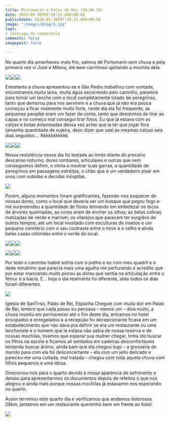 ```yaml
---
title: Portomarín a Palas de Rei (09.04.19)
date: 2019-05-30T07:39:13.000+00:00
publishdate: 2019-05-30T07:39:13.000+00:00
image: "/images/blog/3.jpg"
tags:
- santiago de compostela
comments: false
imagepost: false

---
```

No quarto dia amanheceu mais frio, saímos de Portomarín sem chuva e pela primeira vez vi José e Milena, ele bem carinhoso ajeitando a mochila dela.

![](/images/blog/4_083440.jpg#img-three)![](/images/blog/4_094312-1024x498.jpg#img-three)![](/images/blog/4_094146.jpg#img-three)

Entretanto a chuva apresentou-se e São Pedro trabalhou com vontade, encontramos muita lama, muita água escorrendo pelo caminho, paramos para tomar um lanche com o local completamente lotado de peregrinos, tanto que demorou para nos servirem e a chuva que já não era pouca começou a ficar realmente muito forte, neste dia ela foi frequente, as pequenas paradas eram um fazer de conta, tanto que desistimos de tirar as capas e no começo mal consegui tirar fotos. Eu que já estava com as calças e botas enlameadas dessa vez achei que ia ter que jogar fora tamanha quantidade de sujeira, devo dizer que usei as mesmas calças seis dias seguidos … Kkkkkkkkkkk

![](/images/blog/4_115354.jpg#img-three)![](/images/blog/4_094255.jpg#img-three)![](/images/blog/4_152826.jpg#img-three)

Nossa resistência nesse dia foi testada ao limite diante do precário descanso noturno, dores lombares, articulares e outras que nem conseguimos definir, o clima a mostrar suas garras, a quantidade de peregrinos em passagens estreitas, o chão que é um verdadeiro pisar em ovos com subidas e decidas inóspitas.

![](/images/blog/4_110924.jpg#img)

Porém, alguns momentos foram gratificantes, fazendo-nos esquecer de nossas dores, como o local que deveria ser um bosque que pegou fogo e me surpreendeu a quantidade de flores teimando em embelezar os tocos de árvores queimadas, as cores eram de encher os olhos; as belas colinas matizadas de verde e marrom; os vilarejos que parecem ter surgidos de outros tempos; até um local inusitado com esculturas de insetos e um pequeno cemitério com o seu contraste entre o novo e o velho e ainda belas casas coloridas entre o verde do local.

![](/images/blog/4_093814-1024x498.jpg#img-three)![](/images/blog/4_093806-1024x498.jpg#img-three)![](/images/blog/4_094253-1024x498.jpg#img-three)

![](/images/blog/4_110924-1-1024x498.jpg#img-three)![](/images/blog/4_143943-1024x498.jpg#img-three)![](/images/blog/4_143550.jpg#img-three)

Por todo o caminho Isabel sofria com o joelho e eu com meu quadril e o dedo mindinho que parecia mais uma agulha me perfurando e acredito que por estar mancando muito piorou as dores que sentia na articulação entre o fêmur e a bacia. É… hoje o dia realmente foi diferente, aliás todos os dias foram diferentes.

![](/images/blog/4_160859-1.jpg#img)

Iglesia de SanTirso, Palas de Rei, Espanha
Cheguei com muita dor em Palas de Rei, lembro que cada passo eu pensava – menos um – doía muito, a chuva insistiu em permanecer até o fim deste dia, entramos no hotel ensopados e enregelados e a recepção foi decepcionante ficava em um estabelecimento que não dava pra definir se era um restaurante ou uma lanchonete e o homem que lá estava não sabia de nossa reserva e de nossas mochilas, tivemos que esperar sua mulher chegar, tinha ido buscar os filhos na escola e ficamos ali sentados em cadeiras desconfortáveis tentando buscar ânimo, ainda bem que ela chegou logo – a grosseria do marido para com ela foi desconcertante – ela com um jeito delicado e pareceu-me uma coitada, mal tratada – chegou com toda aquela chuva com filhos pequenos e uma idosa.

Direcionou-nos para o quarto devido à nossa aparência de sofrimento e deixou para apresentarmos os documentos depois de refeitos o que nos alegrou e ainda mais porque nossas mochilas já estavamm nos esperando no quarto.

Assim terminou este quarto dia e verificamos que andamos dolorosos 28km, jantamos em um restaurante quentinho bem em frente ao hotel.

![](/images/blog/4_202658_001-1024x576.jpg#img)